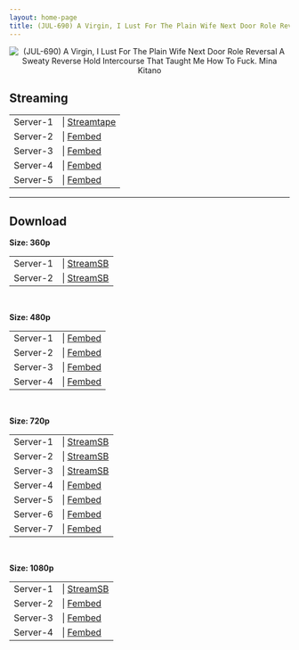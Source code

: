 ```yaml
---
layout: home-page
title: (JUL-690) A Virgin, I Lust For The Plain Wife Next Door Role Reversal A Sweaty Reverse Hold Intercourse That Taught Me How To Fuck. Mina Kitano
---
```

<center>
<img src="https://cdn.javsts.com/wp-content/uploads/2021/08/jul690pl.jpg" alt="(JUL-690) A Virgin, I Lust For The Plain Wife Next Door Role Reversal A Sweaty Reverse Hold Intercourse That Taught Me How To Fuck. Mina Kitano">
</center>
<h2>Streaming</h2>
<table><tbody>
<tr>
<td>Server-1</td>
<td>| <a href="https://streamtape.com/v/Q0yGY9oyamc0zb8/JUL-690.mp4" target="_blank">Streamtape</a></td>
</tr>
<tr>
<td>Server-2</td>
<td>| <a href="https://www.watchjavnow.xyz/f/3ew6xcmxyw015nn" target="_blank">Fembed</a></td>
</tr>
<tr>
<td>Server-3</td>
<td>| <a href="https://fakyutube.com/f/nx8lnh2jwq7gx13" target="_blank">Fembed</a></td>
</tr>
<tr>
<td>Server-4</td>
<td>| <a href="https://dutrag.com/f/k-gzls3g0medg8-" target="_blank">Fembed</a></td>
</tr>
<tr>
<td>Server-5</td>
<td>| <a href="https://dutrag.com/f/dw5pruxr08-3rw7" target="_blank">Fembed</a></td>
</tr>
</tbody></table>

<hr />

<h2>Download</h2>
<b>Size: 360p</b>
<table><tbody>
<tr>
<td>Server-1</td>
<td>| <a target="_blank" href="https://streamsb.net/d/262dfhl3ck3r.html">StreamSB</a></td>
</tr>
<tr>
<td>Server-2</td>
<td>| <a href="https://streamsb.co/d/v12e4elj6zaj.html" target="_blank">StreamSB</a></td>
</tr>
</tbody></table>

<br />

<b>Size: 480p</b>
<table><tbody>
<tr>
<td>Server-1</td>
<td>| <a href="https://www.watchjavnow.xyz/f/3ew6xcmxyw015nn" target="_blank">Fembed</a></td>
</tr>
<tr>
<td>Server-2</td>
<td>| <a href="https://fakyutube.com/f/nx8lnh2jwq7gx13" target="_blank">Fembed</a></td>
</tr>
<tr>
<td>Server-3</td>
<td>| <a href="https://dutrag.com/f/k-gzls3g0medg8-" target="_blank">Fembed</a></td>
</tr>
<tr>
<td>Server-4</td>
<td>| <a href="https://dutrag.com/f/dw5pruxr08-3rw7" target="_blank">Fembed</a></td>
</tr>
</tbody></table>

<br />

<b>Size: 720p</b>
<table><tbody>
<tr>
<td>Server-1</td>
<td>| <a href="https://streamsb.net/d/262dfhl3ck3r.html" target="_blank">StreamSB</a></td>
</tr>
<tr>
<td>Server-2</td>
<td>| <a href="https://streamsb.co/d/v12e4elj6zaj.html" target="_blank">StreamSB</a></td>
</tr>
<tr>
<td>Server-3</td>
<td>| <a href="https://streamsb.net/d/arrm5h38yjbj.html" target="_blank">StreamSB</a></td>
</tr>
<tr>
<td>Server-4</td>
<td>| <a href="https://www.watchjavnow.xyz/f/3ew6xcmxyw015nn" target="_blank">Fembed</a></td>
</tr>
<tr>
<td>Server-5</td>
<td>| <a href="https://fakyutube.com/f/nx8lnh2jwq7gx13" target="_blank">Fembed</a></td>
</tr>
<tr>
<td>Server-6</td>
<td>| <a href="https://dutrag.com/f/k-gzls3g0medg8-" target="_blank">Fembed</a><br /></td>
</tr>
<tr>
<td>Server-7</td>
<td>| <a href="https://dutrag.com/f/dw5pruxr08-3rw7" target="_blank">Fembed</a></td>
</tr>
</tbody></table>

<br />

<b>Size: 1080p</b>
<table><tbody>
<tr>
<td>Server-1</td>
<td>| <a href="https://javplaya.com/d/4gdlbvkgalev.html" target="_blank">StreamSB</a></td>
</tr>
<tr>
<td>Server-2</td>
<td>| <a href="https://fakyutube.com/f/nx8lnh2jwq7gx13" target="_blank">Fembed</a></td>
</tr>
<tr>
<td>Server-3</td>
<td>| <a href="https://dutrag.com/f/k-gzls3g0medg8-" target="_blank">Fembed</a></td>
</tr>
<tr>
<td>Server-4</td>
<td>| <a href="https://dutrag.com/f/dw5pruxr08-3rw7" target="_blank">Fembed</a></td>
</tr>
</tbody></table>
